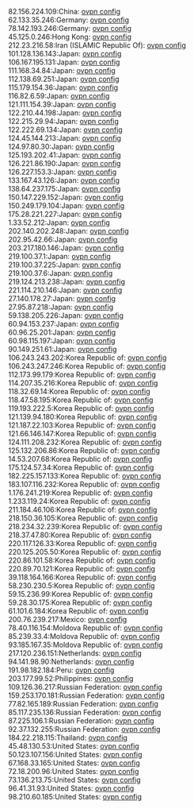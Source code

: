 82.156.224.109:China: [ovpn config](vpn/82_156_224_109.ovpn)  
62.133.35.246:Germany: [ovpn config](vpn/62_133_35_246.ovpn)  
78.142.193.246:Germany: [ovpn config](vpn/78_142_193_246.ovpn)  
45.125.0.246:Hong Kong: [ovpn config](vpn/45_125_0_246.ovpn)  
212.23.216.58:Iran (ISLAMIC Republic Of): [ovpn config](vpn/212_23_216_58.ovpn)  
101.128.136.143:Japan: [ovpn config](vpn/101_128_136_143.ovpn)  
106.167.195.131:Japan: [ovpn config](vpn/106_167_195_131.ovpn)  
111.168.34.84:Japan: [ovpn config](vpn/111_168_34_84.ovpn)  
112.138.69.251:Japan: [ovpn config](vpn/112_138_69_251.ovpn)  
115.179.154.36:Japan: [ovpn config](vpn/115_179_154_36.ovpn)  
116.82.6.59:Japan: [ovpn config](vpn/116_82_6_59.ovpn)  
121.111.154.39:Japan: [ovpn config](vpn/121_111_154_39.ovpn)  
122.210.44.198:Japan: [ovpn config](vpn/122_210_44_198.ovpn)  
122.215.29.94:Japan: [ovpn config](vpn/122_215_29_94.ovpn)  
122.222.69.134:Japan: [ovpn config](vpn/122_222_69_134.ovpn)  
124.45.144.213:Japan: [ovpn config](vpn/124_45_144_213.ovpn)  
124.97.80.30:Japan: [ovpn config](vpn/124_97_80_30.ovpn)  
125.193.202.41:Japan: [ovpn config](vpn/125_193_202_41.ovpn)  
126.221.86.190:Japan: [ovpn config](vpn/126_221_86_190.ovpn)  
126.227.153.3:Japan: [ovpn config](vpn/126_227_153_3.ovpn)  
133.167.43.126:Japan: [ovpn config](vpn/133_167_43_126.ovpn)  
138.64.237.175:Japan: [ovpn config](vpn/138_64_237_175.ovpn)  
150.147.229.152:Japan: [ovpn config](vpn/150_147_229_152.ovpn)  
150.249.179.104:Japan: [ovpn config](vpn/150_249_179_104.ovpn)  
175.28.221.227:Japan: [ovpn config](vpn/175_28_221_227.ovpn)  
1.33.52.212:Japan: [ovpn config](vpn/1_33_52_212.ovpn)  
202.140.202.248:Japan: [ovpn config](vpn/202_140_202_248.ovpn)  
202.95.42.66:Japan: [ovpn config](vpn/202_95_42_66.ovpn)  
203.217.180.146:Japan: [ovpn config](vpn/203_217_180_146.ovpn)  
219.100.37.1:Japan: [ovpn config](vpn/219_100_37_1.ovpn)  
219.100.37.225:Japan: [ovpn config](vpn/219_100_37_225.ovpn)  
219.100.37.6:Japan: [ovpn config](vpn/219_100_37_6.ovpn)  
219.124.213.238:Japan: [ovpn config](vpn/219_124_213_238.ovpn)  
221.114.210.146:Japan: [ovpn config](vpn/221_114_210_146.ovpn)  
27.140.178.27:Japan: [ovpn config](vpn/27_140_178_27.ovpn)  
27.95.87.218:Japan: [ovpn config](vpn/27_95_87_218.ovpn)  
59.138.205.226:Japan: [ovpn config](vpn/59_138_205_226.ovpn)  
60.94.153.237:Japan: [ovpn config](vpn/60_94_153_237.ovpn)  
60.96.25.201:Japan: [ovpn config](vpn/60_96_25_201.ovpn)  
60.98.115.197:Japan: [ovpn config](vpn/60_98_115_197.ovpn)  
90.149.251.61:Japan: [ovpn config](vpn/90_149_251_61.ovpn)  
106.243.243.202:Korea Republic of: [ovpn config](vpn/106_243_243_202.ovpn)  
106.243.247.246:Korea Republic of: [ovpn config](vpn/106_243_247_246.ovpn)  
112.173.99.179:Korea Republic of: [ovpn config](vpn/112_173_99_179.ovpn)  
114.207.35.216:Korea Republic of: [ovpn config](vpn/114_207_35_216.ovpn)  
118.32.69.14:Korea Republic of: [ovpn config](vpn/118_32_69_14.ovpn)  
118.47.58.195:Korea Republic of: [ovpn config](vpn/118_47_58_195.ovpn)  
119.193.222.5:Korea Republic of: [ovpn config](vpn/119_193_222_5.ovpn)  
121.139.94.180:Korea Republic of: [ovpn config](vpn/121_139_94_180.ovpn)  
121.187.22.103:Korea Republic of: [ovpn config](vpn/121_187_22_103.ovpn)  
121.66.146.147:Korea Republic of: [ovpn config](vpn/121_66_146_147.ovpn)  
124.111.208.232:Korea Republic of: [ovpn config](vpn/124_111_208_232.ovpn)  
125.132.206.86:Korea Republic of: [ovpn config](vpn/125_132_206_86.ovpn)  
14.53.207.68:Korea Republic of: [ovpn config](vpn/14_53_207_68.ovpn)  
175.124.57.34:Korea Republic of: [ovpn config](vpn/175_124_57_34.ovpn)  
182.225.157.133:Korea Republic of: [ovpn config](vpn/182_225_157_133.ovpn)  
183.107.116.232:Korea Republic of: [ovpn config](vpn/183_107_116_232.ovpn)  
1.176.241.219:Korea Republic of: [ovpn config](vpn/1_176_241_219.ovpn)  
1.233.119.24:Korea Republic of: [ovpn config](vpn/1_233_119_24.ovpn)  
211.184.46.106:Korea Republic of: [ovpn config](vpn/211_184_46_106.ovpn)  
218.150.36.105:Korea Republic of: [ovpn config](vpn/218_150_36_105.ovpn)  
218.234.32.239:Korea Republic of: [ovpn config](vpn/218_234_32_239.ovpn)  
218.37.47.80:Korea Republic of: [ovpn config](vpn/218_37_47_80.ovpn)  
220.117.126.33:Korea Republic of: [ovpn config](vpn/220_117_126_33.ovpn)  
220.125.205.50:Korea Republic of: [ovpn config](vpn/220_125_205_50.ovpn)  
220.86.101.58:Korea Republic of: [ovpn config](vpn/220_86_101_58.ovpn)  
220.89.70.121:Korea Republic of: [ovpn config](vpn/220_89_70_121.ovpn)  
39.118.164.166:Korea Republic of: [ovpn config](vpn/39_118_164_166.ovpn)  
58.230.230.5:Korea Republic of: [ovpn config](vpn/58_230_230_5.ovpn)  
59.15.236.99:Korea Republic of: [ovpn config](vpn/59_15_236_99.ovpn)  
59.28.30.175:Korea Republic of: [ovpn config](vpn/59_28_30_175.ovpn)  
61.101.6.184:Korea Republic of: [ovpn config](vpn/61_101_6_184.ovpn)  
200.76.239.217:Mexico: [ovpn config](vpn/200_76_239_217.ovpn)  
78.40.116.154:Moldova Republic of: [ovpn config](vpn/78_40_116_154.ovpn)  
85.239.33.4:Moldova Republic of: [ovpn config](vpn/85_239_33_4.ovpn)  
93.185.167.35:Moldova Republic of: [ovpn config](vpn/93_185_167_35.ovpn)  
217.120.236.151:Netherlands: [ovpn config](vpn/217_120_236_151.ovpn)  
94.141.98.90:Netherlands: [ovpn config](vpn/94_141_98_90.ovpn)  
191.98.182.184:Peru: [ovpn config](vpn/191_98_182_184.ovpn)  
203.177.99.52:Philippines: [ovpn config](vpn/203_177_99_52.ovpn)  
109.126.36.217:Russian Federation: [ovpn config](vpn/109_126_36_217.ovpn)  
159.253.170.181:Russian Federation: [ovpn config](vpn/159_253_170_181.ovpn)  
77.82.165.189:Russian Federation: [ovpn config](vpn/77_82_165_189.ovpn)  
85.117.235.136:Russian Federation: [ovpn config](vpn/85_117_235_136.ovpn)  
87.225.106.1:Russian Federation: [ovpn config](vpn/87_225_106_1.ovpn)  
92.37.132.255:Russian Federation: [ovpn config](vpn/92_37_132_255.ovpn)  
184.22.218.115:Thailand: [ovpn config](vpn/184_22_218_115.ovpn)  
45.48.130.53:United States: [ovpn config](vpn/45_48_130_53.ovpn)  
50.123.107.156:United States: [ovpn config](vpn/50_123_107_156.ovpn)  
67.168.33.165:United States: [ovpn config](vpn/67_168_33_165.ovpn)  
72.18.200.96:United States: [ovpn config](vpn/72_18_200_96.ovpn)  
73.136.213.75:United States: [ovpn config](vpn/73_136_213_75.ovpn)  
96.41.31.93:United States: [ovpn config](vpn/96_41_31_93.ovpn)  
98.210.60.185:United States: [ovpn config](vpn/98_210_60_185.ovpn)  
